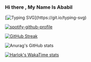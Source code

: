 ### Hi there , My Name Is Ababil
[![Typing SVG](https://readme-typing-svg.demolab.com?font=Press+Start+2P&weight=350&pause=1000&color=AD21C8&width=435&lines=If%2C+at+first%2C+you+do+not+succeed%2C;+call+it+version+1.0.)](https://git.io/typing-svg)

[![spotify-github-profile](https://spotify-github-profile.kittinanx.com/api/view?uid=31fyfdjnjh2hw5pepndusf4wgpje&cover_image=true&theme=default&show_offline=true&background_color=121212&interchange=true&bar_color_cover=true)](https://spotify-github-profile.kittinanx.com/api/view?uid=31fyfdjnjh2hw5pepndusf4wgpje&redirect=true)

[![GitHub Streak](https://github-readme-streak-stats.herokuapp.com?user=birdfromhell&theme=blueberry&hide_border=true&date_format=j%20M%5B%20Y%5D&hide_longest_streak=true)](https://git.io/streak-stats)

![Anurag's GitHub stats](https://github-readme-stats.vercel.app/api?username=birdfromhell\&include_all_commits=true&show_icons=true\&theme=blueberry&hide_border=true&count_private=true)

[![Harlok's WakaTime stats](https://github-readme-stats.vercel.app/api/wakatime?username=birdfromhell)](https://github.com/anuraghazra/github-readme-stats)

